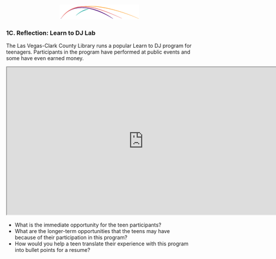 <div style="text-align:center"><img src="/assets/CL_Swoosh.png" alt=""/></div>

### 1C. Reflection: Learn to DJ Lab
<p>The Las Vegas-Clark County Library runs a popular Learn to DJ program for teenagers. Participants in the program have performed at public events and some have even earned money.</p>

<iframe width="740" height="400" border="none" src="https://www.youtube.com/embed/ukdUrfo6LVM">
</iframe>

* What is the immediate opportunity for the teen participants?
* What are the longer-term opportunities that the teens may have because of their participation in this program?
* How would you help a teen translate their experience with this program into bullet points for a resume?


